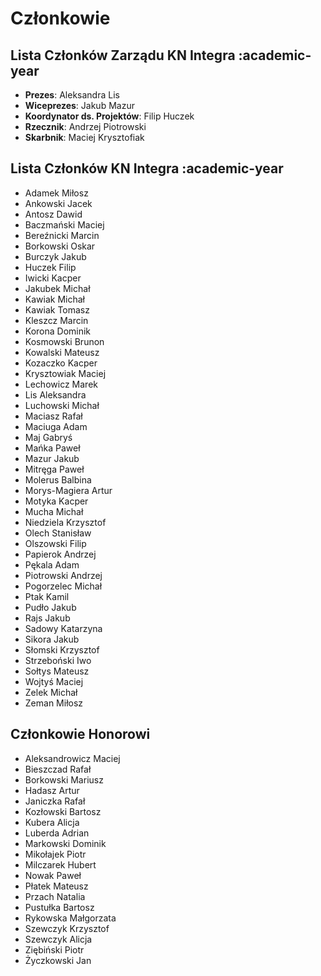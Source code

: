 # Członkowie

## Lista Członków Zarządu KN Integra :academic-year

- **Prezes**: Aleksandra Lis
- **Wiceprezes**: Jakub Mazur
- **Koordynator ds. Projektów**: Filip Huczek
- **Rzecznik**: Andrzej Piotrowski
- **Skarbnik**: Maciej Krysztofiak

## Lista Członków KN Integra :academic-year

- Adamek Miłosz
- Ankowski Jacek
- Antosz Dawid
- Baczmański Maciej
- Bereźnicki Marcin
- Borkowski Oskar
- Burczyk Jakub
- Huczek Filip
- Iwicki Kacper
- Jakubek Michał
- Kawiak Michał
- Kawiak Tomasz
- Kleszcz Marcin
- Korona Dominik
- Kosmowski Brunon
- Kowalski Mateusz
- Kozaczko Kacper
- Krysztowiak Maciej
- Lechowicz Marek
- Lis Aleksandra
- Luchowski Michał
- Maciasz Rafał
- Maciuga Adam
- Maj Gabryś
- Mańka Paweł
- Mazur Jakub
- Mitręga Paweł
- Molerus Balbina
- Morys-Magiera Artur
- Motyka Kacper
- Mucha Michał
- Niedziela Krzysztof
- Olech Stanisław
- Olszowski Filip
- Papierok Andrzej
- Pękala Adam
- Piotrowski Andrzej
- Pogorzelec Michał
- Ptak Kamil
- Pudło Jakub
- Rajs Jakub
- Sadowy Katarzyna
- Sikora Jakub
- Słomski Krzysztof
- Strzeboński Iwo
- Sołtys Mateusz
- Wojtyś Maciej
- Zelek Michał
- Zeman Miłosz

## Członkowie Honorowi

- Aleksandrowicz Maciej
- Bieszczad Rafał
- Borkowski Mariusz
- Hadasz Artur
- Janiczka Rafał
- Kozłowski Bartosz
- Kubera Alicja
- Luberda Adrian
- Markowski Dominik
- Mikołajek Piotr
- Milczarek Hubert
- Nowak Paweł
- Płatek Mateusz
- Przach Natalia
- Pustułka Bartosz
- Rykowska Małgorzata
- Szewczyk Krzysztof
- Szewczyk Alicja
- Ziębiński Piotr
- Życzkowski Jan
